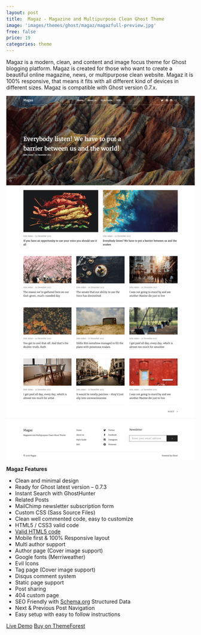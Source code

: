 ```yaml
---
layout: post
title:  Magaz - Magazine and Multipurpose Clean Ghost Theme
image: 'images/themes/ghost/magaz/magazfull-preview.jpg'
free: false
price: 19
categories: theme
---
```


Magaz is a modern, clean, and content and image focus theme for Ghost blogging platform. Magaz is created for those who want to create a beautiful online magazine, news, or multipurpose clean website. Magaz it is 100% responsive, that means it fits with all different kind of devices in different sizes. Magaz is compatible with Ghost version 0.7.x.

![aspire-ghost-full-preview](/images/themes/ghost/magaz/magaz-ghost-full-preview.png)

**Magaz Features**

- Clean and minimal design
- Ready for Ghost latest version – 0.7.3
- Instant Search with GhostHunter
- Related Posts
- MailChimp newsletter subscription form
- Custom CSS (Sass Source Files)
- Clean well commented code, easy to customize
- HTML5 / CSS3 valid code
- <a href="https://validator.w3.org/nu/?doc=http%3A%2F%2Fmagaz.aspirethemes.com%2F">Valid HTML5 code<a/>
- Mobile first &amp; 100% Responsive layout
- Multi author support
- Author page (Cover image support)
- Google fonts (Merriweather)
- Evil Icons
- Tag page (Cover image support)
- Disqus comment system
- Static page support
- Post sharing
- 404 custom page
- SEO Friendly with <a href="http://Schema.org">Schema.org</a> Structured Data
- Next &amp; Previous Post Navigation
- Easy setup with easy to follow instructions

<a class="button" href="http://magaz.aspirethemes.com/" target="_blank">Live Demo</a>
<a class="button button--success" href="http://themeforest.net/item/magaz-magazine-and-multipurpose-clean-ghost-theme/14907507" target="_blank">Buy on ThemeForest</a>